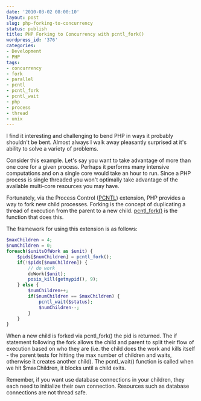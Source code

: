 ```yaml
---
date: '2010-03-02 08:00:10'
layout: post
slug: php-forking-to-concurrency
status: publish
title: PHP Forking to Concurrency with pcntl_fork()
wordpress_id: '376'
categories:
- Development
- PHP
tags:
- concurrency
- fork
- parallel
- pcntl
- pcntl_fork
- pcntl_wait
- php
- process
- thread
- unix
---
```


I find it interesting and challenging to bend PHP in ways it probably shouldn't be bent.  Almost always I walk away pleasantly surprised at it's ability to solve a variety of problems.

Consider this example.  Let's say you want to take advantage of more than one core for a given process.  Perhaps it performs many intensive computations and on a single core would take an hour to run.  Since a PHP process is single threaded you won't optimally take advantage of the available multi-core resources you may have.

Fortunately, via the Process Control ([PCNTL](http://php.net/manual/en/book.pcntl.php)) extension, PHP provides a way to fork new child processes.  Forking is the concept of duplicating a thread of execution from the parent to a new child.  [pcntl_fork()](http://www.php.net/manual/en/function.pcntl-fork.php) is the function that does this.

The framework for using this extension is as follows:

```php
$maxChildren = 4;
$numChildren = 0;
foreach($unitsOfWork as $unit) {
	$pids[$numChildren] = pcntl_fork();
	if(!$pids[$numChildren]) {
		// do work
		doWork($unit);
		posix_kill(getmypid(), 9);
	} else {
		$numChildren++;
		if($numChildren == $maxChildren) {
			pcntl_wait($status);
			$numChildren--;
		}
	}
}
```

When a new child is forked via pcntl_fork() the pid is returned.  The if statement following the fork allows the child and parent to split their flow of execution based on who they are (i.e. the child does the work and kills itself - the parent tests for hitting the max number of children and waits, otherwise it creates another child).  The pcntl_wait() function is called when we hit $maxChildren, it blocks until a child exits.

Remember, if you want use database connections in your children, they each need to initialize their own connection.  Resources such as database connections are not thread safe.
